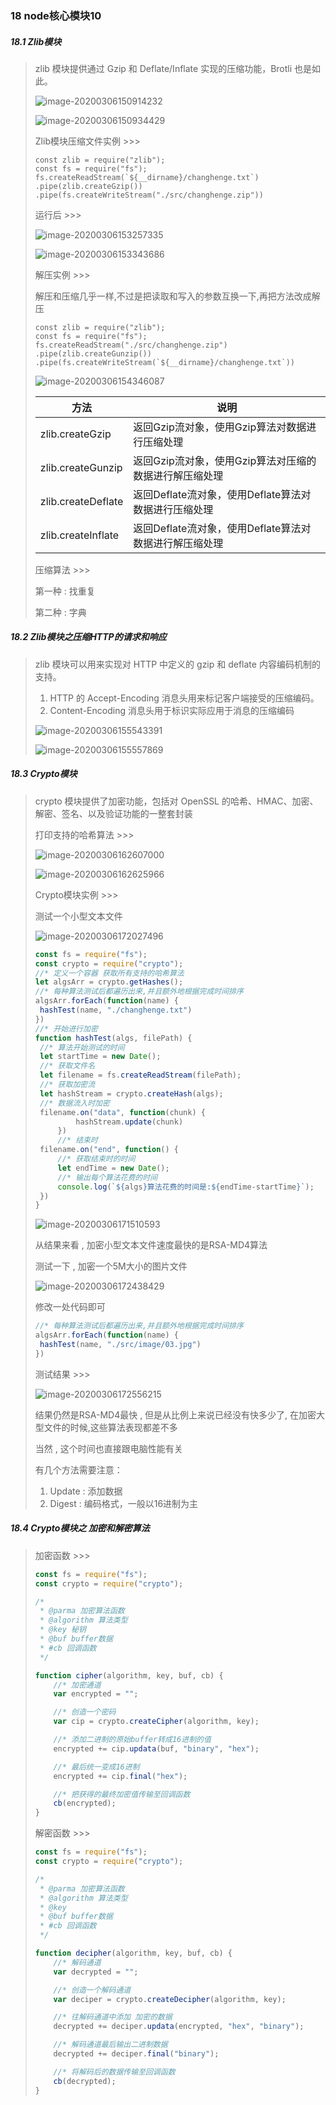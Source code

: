 ### 18 node核心模块10

##### 18.1 Zlib模块

> zlib 模块提供通过 Gzip 和 Deflate/Inflate 实现的压缩功能，Brotli 也是如此。
>
> ![image-20200306150914232](..\images\image-20200306150914232.png)
>
> ![image-20200306150934429](..\images\image-20200306150934429.png)
>
> Zlib模块压缩文件实例 >>>
>
> ```nginx
> const zlib = require("zlib");
> const fs = require("fs");
> fs.createReadStream(`${__dirname}/changhenge.txt`)
> .pipe(zlib.createGzip())
> .pipe(fs.createWriteStream("./src/changhenge.zip"))
> ```
>
> 运行后 >>>
>
> ![image-20200306153257335](..\images\image-20200306153257335.png)
>
> ![image-20200306153343686](..\images\image-20200306153343686.png)
>
> 解压实例 >>>
>
> 解压和压缩几乎一样,不过是把读取和写入的参数互换一下,再把方法改成解压
>
> ```nginx
> const zlib = require("zlib");
> const fs = require("fs");
> fs.createReadStream("./src/changhenge.zip")
> .pipe(zlib.createGunzip())
> .pipe(fs.createWriteStream(`${__dirname}/changhenge.txt`))
> ```
>
> ![image-20200306154346087](..\images\image-20200306154346087.png)
>
> | 方法               | 说明                                                   |
> | ------------------ | ------------------------------------------------------ |
> | zlib.createGzip    | 返回Gzip流对象，使用Gzip算法对数据进行压缩处理         |
> | zlib.createGunzip  | 返回Gzip流对象，使用Gzip算法对压缩的数据进行解压缩处理 |
> | zlib.createDeflate | 返回Deflate流对象，使用Deflate算法对数据进行压缩处理   |
> | zlib.createInflate | 返回Deflate流对象，使用Deflate算法对数据进行解压缩处理 |
>
> 压缩算法 >>>
>
> 第一种 : 找重复
>
> 第二种 : 字典

##### 18.2 Zlib模块之压缩HTTP的请求和响应

> zlib 模块可以用来实现对 HTTP 中定义的 gzip 和 deflate 内容编码机制的支持。
>
> 1. HTTP 的 Accept-Encoding 消息头用来标记客户端接受的压缩编码。
> 2. Content-Encoding 消息头用于标识实际应用于消息的压缩编码
>
> ![image-20200306155543391](..\images\image-20200306155543391.png)
>
> ![image-20200306155557869](..\images\image-20200306155557869.png)

##### 18.3 Crypto模块

> crypto 模块提供了加密功能，包括对 OpenSSL 的哈希、HMAC、加密、解密、签名、以及验证功能的一整套封装
>
> 打印支持的哈希算法 >>>
>
> ![image-20200306162607000](..\images\image-20200306162607000.png)
>
> ![image-20200306162625966](..\images\image-20200306162625966.png)
>
> Crypto模块实例 >>>
>
> 测试一个小型文本文件
>
> ![image-20200306172027496](..\images\image-20200306172027496.png)
>
> ```js
> const fs = require("fs");
> const crypto = require("crypto");
> //* 定义一个容器 获取所有支持的哈希算法
> let algsArr = crypto.getHashes();
> //* 每种算法测试后都遍历出来,并且额外地根据完成时间排序 
> algsArr.forEach(function(name) {
>  hashTest(name, "./changhenge.txt")
> })
> //* 开始进行加密
> function hashTest(algs, filePath) {
>  //* 算法开始测试的时间
>  let startTime = new Date();
>  //* 获取文件名
>  let filename = fs.createReadStream(filePath);
>  //* 获取加密流
>  let hashStream = crypto.createHash(algs);
>  //* 数据流入时加密
>  filename.on("data", function(chunk) {
>          hashStream.update(chunk)
>      })
>      //* 结束时
>  filename.on("end", function() {
>      //* 获取结束时的时间
>      let endTime = new Date();
>      //* 输出每个算法花费的时间
>      console.log(`${algs}算法花费的时间是:${endTime-startTime}`);
>  })
> }
> ```
>
> ![image-20200306171510593](..\images\image-20200306171510593.png)
>
> 从结果来看 , 加密小型文本文件速度最快的是RSA-MD4算法
>
> 测试一下 , 加密一个5M大小的图片文件
>
> ![image-20200306172438429](..\images\image-20200306172438429.png)
>
> 修改一处代码即可
>
> ```js
> //* 每种算法测试后都遍历出来,并且额外地根据完成时间排序 
> algsArr.forEach(function(name) {
>  hashTest(name, "./src/image/03.jpg")
> })
> ```
>
> 测试结果 >>>
>
> ![image-20200306172556215](..\images\image-20200306172556215.png)
>
> 结果仍然是RSA-MD4最快 , 但是从比例上来说已经没有快多少了, 在加密大型文件的时候,这些算法表现都差不多
>
> 当然 , 这个时间也直接跟电脑性能有关
>
> 有几个方法需要注意：
>
> 1. Update : 添加数据
> 2. Digest : 编码格式，一般以16进制为主

##### 18.4 Crypto模块之 加密和解密算法

> 加密函数 >>>
>
> ```js
> const fs = require("fs");
> const crypto = require("crypto");
> 
> /*
>  * @parma 加密算法函数
>  * @algorithm 算法类型
>  * @key 秘钥
>  * @buf buffer数据
>  * #cb 回调函数
>  */
> 
> function cipher(algorithm, key, buf, cb) {
>     //* 加密通道
>     var encrypted = ""; 
> 
>     //* 创造一个密码
>     var cip = crypto.createCipher(algorithm, key);
> 
>     //* 添加二进制的原始buffer转成16进制的值
>     encrypted += cip.updata(buf, "binary", "hex");
> 
>     //* 最后统一变成16进制
>     encrypted += cip.final("hex");
> 
>     //* 把获得的最终加密值传输至回调函数
>     cb(encrypted);
> }
> ```
>
> 解密函数 >>>
>
> ```js
> const fs = require("fs");
> const crypto = require("crypto");
> 
> /*
>  * @parma 加密算法函数
>  * @algorithm 算法类型
>  * @key
>  * @buf buffer数据
>  * #cb 回调函数
>  */
> 
> function decipher(algorithm, key, buf, cb) {
>     //* 解码通道
>     var decrypted = "";
> 
>     //* 创造一个解码通道
>     var deciper = crypto.createDecipher(algorithm, key);
> 
>     //* 往解码通道中添加 加密的数据
>     decrypted += deciper.updata(encrypted, "hex", "binary");
> 
>     //* 解码通道最后输出二进制数据
>     decrypted += deciper.final("binary");
> 
>     //* 将解码后的数据传输至回调函数
>     cb(decrypted);
> }
> ```

